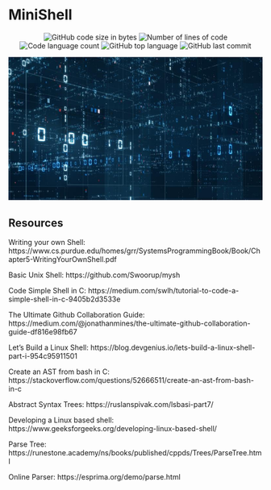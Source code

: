 # MiniShell

<p align="center">
	<img alt="GitHub code size in bytes" src="https://img.shields.io/github/languages/code-size/ChewyToast/03_minishell?color=lightblue" />
	<img alt="Number of lines of code" src="https://img.shields.io/tokei/lines/github/ChewyToast/03_minishell?color=critical" />
	<img alt="Code language count" src="https://img.shields.io/github/languages/count/ChewyToast/03_minishell?color=yellow" />
	<img alt="GitHub top language" src="https://img.shields.io/github/languages/top/ChewyToast/03_minishell?color=blue" />
	<img alt="GitHub last commit" src="https://img.shields.io/github/last-commit/ChewyToast/03_minishell?color=green" />
</p>

<p align="center">
	<img src="https://github.com/ChewyToast/03_minishell/blob/main/img/home.jpg?raw=true" />
	
</p>


## Resources

<p>Writing your own Shell: https://www.cs.purdue.edu/homes/grr/SystemsProgrammingBook/Book/Chapter5-WritingYourOwnShell.pdf</p>
<p>Basic Unix Shell: https://github.com/Swoorup/mysh</p>
<p>Code Simple Shell in C: https://medium.com/swlh/tutorial-to-code-a-simple-shell-in-c-9405b2d3533e</p>
<p>The Ultimate Github Collaboration Guide: https://medium.com/@jonathanmines/the-ultimate-github-collaboration-guide-df816e98fb67</p>
<p>Let’s Build a Linux Shell:  https://blog.devgenius.io/lets-build-a-linux-shell-part-i-954c95911501</p>
<p>Create an AST from bash in C: https://stackoverflow.com/questions/52666511/create-an-ast-from-bash-in-c</p>
<p>Abstract Syntax Trees: https://ruslanspivak.com/lsbasi-part7/</p>
<p>Developing a Linux based shell: https://www.geeksforgeeks.org/developing-linux-based-shell/</p>
<p>Parse Tree: https://runestone.academy/ns/books/published/cppds/Trees/ParseTree.html</p>
<p>Online Parser: https://esprima.org/demo/parse.html</p>





